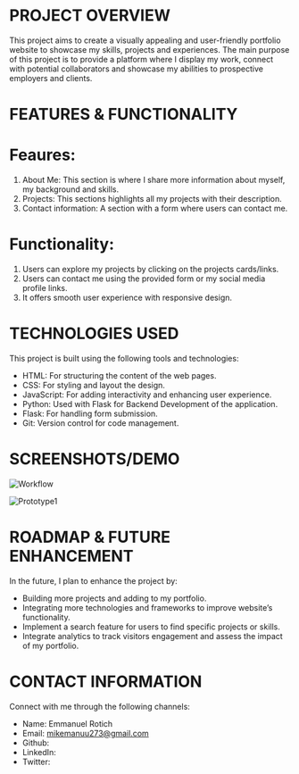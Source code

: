 # PROJECT OVERVIEW
This project aims to create a visually appealing and user-friendly portfolio website to showcase my skills, projects and experiences. 
The main purpose of this project is to provide a platform where I display my work, connect with potential collaborators and showcase my abilities to prospective employers and clients.

# FEATURES & FUNCTIONALITY
# Feaures:
1.	About Me: This section is where I share more information about myself, my background and skills.
2.	Projects: This sections highlights all my projects with their description.
3.	Contact information: A section with a form where users can contact me.

# Functionality:
1.	Users can explore my projects by clicking on the projects cards/links.
2.	Users can contact me using the provided form or my social media profile links.
3.	It offers smooth user experience with responsive design.

# TECHNOLOGIES USED
This project is built using the following tools and technologies:
- HTML: For structuring the content of the web pages.
- CSS: For styling and layout the design.
- JavaScript: For adding interactivity and enhancing user experience.
- Python: Used with Flask for Backend Development of the application.
- Flask: For handling form submission.
- Git: Version control for code management.

# SCREENSHOTS/DEMO

![Workflow](https://github.com/mikemanuu/alx_capstone_project/assets/71790505/6bf6306a-8827-4a49-9f24-a74fbea283ba)


![Prototype1](https://github.com/mikemanuu/alx_capstone_project/assets/71790505/30604f07-cf1e-484d-951c-2e772c726c2d)


# ROADMAP & FUTURE ENHANCEMENT
In the future, I plan to enhance the project by:
- Building more projects and adding to my portfolio.
- Integrating more technologies and frameworks to improve website’s functionality.
- Implement a search feature for users to find specific projects or skills.
- Integrate analytics to track visitors engagement and assess the impact of my portfolio.
  
# CONTACT INFORMATION
Connect with me through the following channels:
- Name: Emmanuel Rotich
- Email: mikemanuu273@gmail.com
- Github:
- LinkedIn:
- Twitter:
